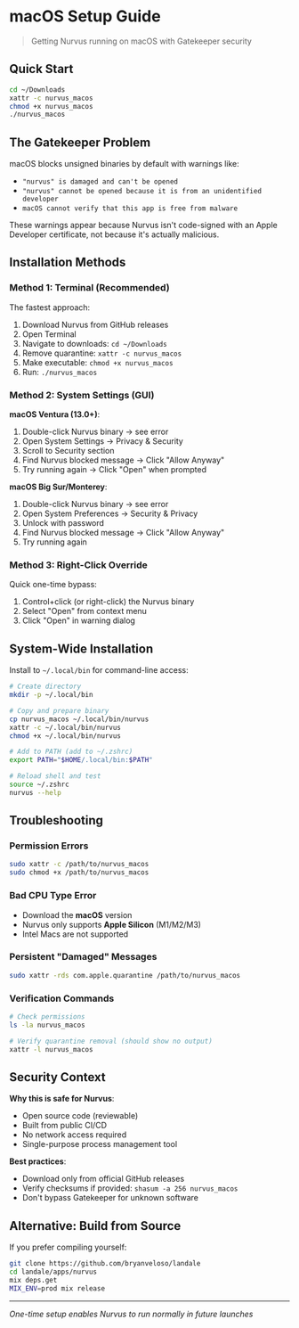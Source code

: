 # macOS Setup Guide

> Getting Nurvus running on macOS with Gatekeeper security

## Quick Start

```bash
cd ~/Downloads
xattr -c nurvus_macos
chmod +x nurvus_macos
./nurvus_macos
```

## The Gatekeeper Problem

macOS blocks unsigned binaries by default with warnings like:
- `"nurvus" is damaged and can't be opened`
- `"nurvus" cannot be opened because it is from an unidentified developer`
- `macOS cannot verify that this app is free from malware`

These warnings appear because Nurvus isn't code-signed with an Apple Developer certificate, not because it's actually malicious.

## Installation Methods

### Method 1: Terminal (Recommended)

The fastest approach:

1. Download Nurvus from GitHub releases
2. Open Terminal
3. Navigate to downloads: `cd ~/Downloads`
4. Remove quarantine: `xattr -c nurvus_macos`
5. Make executable: `chmod +x nurvus_macos`
6. Run: `./nurvus_macos`

### Method 2: System Settings (GUI)

**macOS Ventura (13.0+)**:
1. Double-click Nurvus binary → see error
2. Open System Settings → Privacy & Security
3. Scroll to Security section
4. Find Nurvus blocked message → Click "Allow Anyway"
5. Try running again → Click "Open" when prompted

**macOS Big Sur/Monterey**:
1. Double-click Nurvus binary → see error
2. Open System Preferences → Security & Privacy
3. Unlock with password
4. Find Nurvus blocked message → Click "Allow Anyway"
5. Try running again

### Method 3: Right-Click Override

Quick one-time bypass:
1. Control+click (or right-click) the Nurvus binary
2. Select "Open" from context menu
3. Click "Open" in warning dialog

## System-Wide Installation

Install to `~/.local/bin` for command-line access:

```bash
# Create directory
mkdir -p ~/.local/bin

# Copy and prepare binary
cp nurvus_macos ~/.local/bin/nurvus
xattr -c ~/.local/bin/nurvus
chmod +x ~/.local/bin/nurvus

# Add to PATH (add to ~/.zshrc)
export PATH="$HOME/.local/bin:$PATH"

# Reload shell and test
source ~/.zshrc
nurvus --help
```

## Troubleshooting

### Permission Errors
```bash
sudo xattr -c /path/to/nurvus_macos
sudo chmod +x /path/to/nurvus_macos
```

### Bad CPU Type Error
- Download the **macOS** version
- Nurvus only supports **Apple Silicon** (M1/M2/M3)
- Intel Macs are not supported

### Persistent "Damaged" Messages
```bash
sudo xattr -rds com.apple.quarantine /path/to/nurvus_macos
```

### Verification Commands
```bash
# Check permissions
ls -la nurvus_macos

# Verify quarantine removal (should show no output)
xattr -l nurvus_macos
```

## Security Context

**Why this is safe for Nurvus**:
- Open source code (reviewable)
- Built from public CI/CD
- No network access required
- Single-purpose process management tool

**Best practices**:
- Download only from official GitHub releases
- Verify checksums if provided: `shasum -a 256 nurvus_macos`
- Don't bypass Gatekeeper for unknown software

## Alternative: Build from Source

If you prefer compiling yourself:

```bash
git clone https://github.com/bryanveloso/landale
cd landale/apps/nurvus
mix deps.get
MIX_ENV=prod mix release
```

---

*One-time setup enables Nurvus to run normally in future launches*